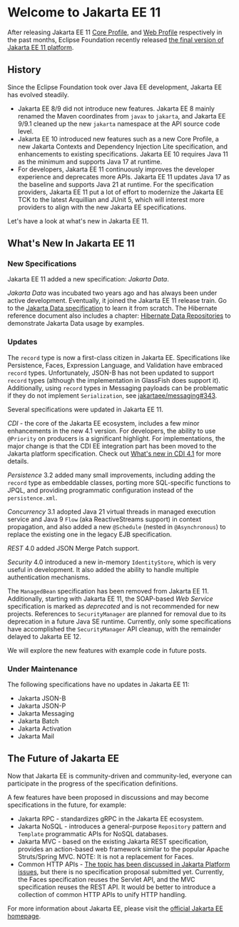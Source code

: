 # Welcome to Jakarta EE 11

After releasing Jakarta EE 11 [Core Profile](https://www.infoq.com/news/2025/01/jakarta-ee-11-core-profile/),
and [Web Profile](https://foojay.io/today/jakarta-ee-11-web-profile-released-enabled-by-eclipse-glassfish/) respectively
in the past months, Eclipse Foundation recently
released  [the final version of Jakarta EE 11 platform](https://newsroom.eclipse.org/news/announcements/eclipse-foundation%E2%80%99s-jakarta-ee-working-group-announces-jakarta-ee-11-release).

## History

Since the Eclipse Foundation took over Java EE development, Jakarta EE has evolved steadily.

* Jakarta EE 8/9 did not introduce new features. Jakarta EE 8 mainly renamed the Maven coordinates from `javax` to
  `jakarta`, and Jakarta EE 9/9.1 cleaned up the new `jakarta` namespace at the API source code level.
* Jakarta EE 10 introduced new features such as a new Core Profile, a new Jakarta Contexts and Dependency Injection Lite
  specification, and enhancements to existing specifications. Jakarta EE 10 requires Java 11 as the minimum and supports
  Java 17 at runtime.
* For developers, Jakarta EE 11 continuously improves the developer experience and deprecates more APIs. Jakarta EE 11
  updates Java 17 as the baseline and supports Java 21 at runtime. For the specification providers, Jakarta EE 11 put a
  lot of effort to modernize the Jakarta EE TCK to the latest Arquillian and JUnit 5, which will interest more providers
  to align with the new Jakarta EE specifications.

Let's have a look at what's new in Jakarta EE 11.

## What's New In Jakarta EE 11

### New Specifications

Jakarta EE 11 added a new specification: *Jakarta Data*.

*Jakarta Data* was incubated two years ago and has always been under active development. Eventually, it joined the
Jakarta EE 11 release train. Go to
the [Jakarta Data specification](https://jakarta.ee/specifications/data/1.0/jakarta-data-1.0) to learn it from scratch.
The Hibernate reference document also includes a
chapter: [Hibernate Data Repositories](https://docs.jboss.org/hibernate/orm/7.0/repositories/html_single/Hibernate_Data_Repositories.html)
to demonstrate Jakarta Data usage by examples.

### Updates

The `record` type is now a first-class citizen in Jakarta EE. Specifications like Persistence, Faces, Expression
Language, and Validation have embraced `record` types. Unfortunately, JSON-B has not been updated to support `record`
types (although the implementation in GlassFish does support it). Additionally, using `record` types in Messaging
payloads can be problematic if they do not implement `Serialization`,
see [jakartaee/messaging#343](https://github.com/jakartaee/messaging/issues/343).

Several specifications were updated in Jakarta EE 11.

*CDI* - the core of the Jakarta EE ecosystem, includes a few minor enhancements in the new 4.1 version. For developers,
the ability to use `@Priority` on producers is a significant highlight. For implementations, the major change is that
the CDI EE integration part has been moved to the Jakarta platform specification. Check
out [What's new in CDI 4.1](https://jakartaee.github.io/cdi/2024/02/27/whats-new-in-cdi41.html) for more details.

*Persistence* 3.2 added many small improvements, including adding the `record` type as embeddable classes, porting more
SQL-specific functions to JPQL, and providing programmatic configuration instead of the `persistence.xml`.

*Concurrency* 3.1 adopted Java 21 virtual threads in managed execution service and Java 9 `Flow` (aka ReactiveStreams
support) in context propagation, and also added a new `@Schedule` (nested in `@Asynchronous`) to replace the existing
one in the legacy EJB specification.

*REST* 4.0 added JSON Merge Patch support.

*Security* 4.0 introduced a new in-memory `IdentityStore`, which is very useful in development. It also added the
ability to handle multiple authentication mechanisms.

The `ManagedBean` specification has been removed from Jakarta EE 11. Additionally, starting with Jakarta EE 11, the
SOAP-based *Web Service* specification is marked as *deprecated* and is not recommended for new projects. References to
`SecurityManager` are planned for removal due to its deprecation in a future Java SE runtime. Currently, only some
specifications have accomplished the `SecurityManager` API cleanup, with the remainder delayed to Jakarta EE 12.

We will explore the new features with example code in future posts.

### Under Maintenance

The following specifications have no updates in Jakarta EE 11:

* Jakarta JSON-B
* Jakarta JSON-P
* Jakarta Messaging
* Jakarta Batch
* Jakarta Activation
* Jakarta Mail

## The Future of Jakarta EE

Now that Jakarta EE is community-driven and community-led, everyone can participate in the progress of the specification
definitions.

A few features have been proposed in discussions and may become specifications in the future, for example:

* Jakarta RPC - standardizes gRPC in the Jakarta EE ecosystem.
* Jakarta NoSQL - introduces a general-purpose `Repository` pattern and `Template` programmatic APIs for NoSQL
  databases.
* Jakarta MVC - based on the existing Jakarta REST specification, provides an action-based web framework similar to the
  popular Apache Struts/Spring MVC. NOTE: It is not a replacement for Faces.
* Common HTTP
  APIs - [The topic has been discussed in Jakarta Platform issues](https://github.com/jakartaee/platform/issues/673),
  but there is no specification proposal submitted yet. Currently, the Faces specification reuses the Servlet API, and
  the MVC specification reuses the REST API. It would be better to introduce a collection of common HTTP APIs to unify
  HTTP handling.

For more information about Jakarta EE, please visit the [official Jakarta EE homepage](https://jakarta.ee).
